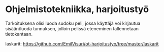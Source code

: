 # Ohjelmistotekniikka, harjoitustyö
Tarkoituksena olisi luoda sudoku peli, jossa käyttäjä voi kirjautua sisään/luoda tunnuksen, jolloin pelissä eteneminen tallennetaan tietokantaan. 


laskarit: https://github.com/EmilVisuri/ot-harjoitustyo/tree/master/laskarit
